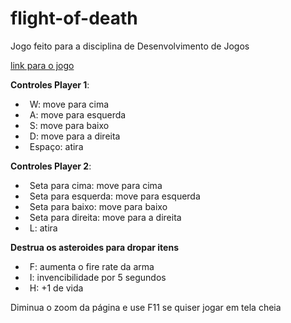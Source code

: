 # flight-of-death
Jogo feito para a disciplina de Desenvolvimento de Jogos

[link para o jogo](https://quejao.github.io/flight-of-death/game.html)

**Controles Player 1**:<br>
  - &ensp;W: move para cima<br>
  - &ensp;A: move para esquerda<br>
  - &ensp;S: move para baixo<br>
  - &ensp;D: move para a direita<br>
  - &ensp;Espaço: atira<br>
  
**Controles Player 2**:<br>
  - &ensp;Seta para cima: move para cima<br>
  - &ensp;Seta para esquerda: move para esquerda<br>
  - &ensp;Seta para baixo: move para baixo<br>
  - &ensp;Seta para direita: move para a direita<br>
  - &ensp;L: atira<br>

**Destrua os asteroides para dropar itens**<br>

  - &ensp;F: aumenta o fire rate da arma<br>
  - &ensp;I: invencibilidade por 5 segundos<br>
  - &ensp;H: +1 de vida<br>

Diminua o zoom da página e use F11 se quiser jogar em tela cheia
